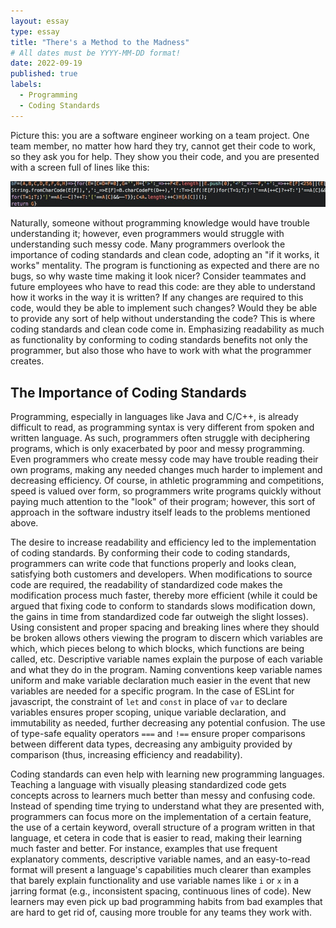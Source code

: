 ```yaml
---
layout: essay
type: essay
title: "There's a Method to the Madness"
# All dates must be YYYY-MM-DD format!
date: 2022-09-19
published: true
labels:
  - Programming
  - Coding Standards
---
```


Picture this: you are a software engineer working on a team project. One team member, no matter how hard they try, cannot get their code to work, so they ask you for help. They show you their code, and you are presented with a screen full of lines like this:

<img src="../img/messycode.png">

Naturally, someone without programming knowledge would have trouble understanding it; however, even programmers would struggle with understanding such messy code. Many programmers overlook the importance of coding standards and clean code, adopting an "if it works, it works" mentality. The program is functioning as expected and there are no bugs, so why waste time making it look nicer? Consider teammates and future employees who have to read this code: are they able to understand how it works in the way it is written? If any changes are required to this code, would they be able to implement such changes? Would they be able to provide any sort of help without understanding the code? This is where coding standards and clean code come in. Emphasizing readability as much as functionality by conforming to coding standards benefits not only the programmer, but also those who have to work with what the programmer creates.

## The Importance of Coding Standards

Programming, especially in languages like Java and C/C++, is already difficult to read, as programming syntax is very different from spoken and written language. As such, programmers often struggle with deciphering programs, which is only exacerbated by poor and messy programming. Even programmers who create messy code may have trouble reading their own programs, making any needed changes much harder to implement and decreasing efficiency. Of course, in athletic programming and competitions, speed is valued over form, so programmers write programs quickly without paying much attention to the "look" of their program; however, this sort of approach in the software industry itself leads to the problems mentioned above. 

The desire to increase readability and efficiency led to the implementation of coding standards. By conforming their code to coding standards, programmers can write code that functions properly and looks clean, satisfying both customers and developers. When modifications to source code are required, the readability of standardized code makes the modification process much faster, thereby more efficient (while it could be argued that fixing code to conform to standards slows modification down,  the gains in time from standardized code far outweigh the slight losses). Using consistent and proper spacing and breaking lines where they should be broken allows others viewing the program to discern which variables are which, which pieces belong to which blocks, which functions are being called, etc. Descriptive variable names explain the purpose of each variable and what they do in the program. Naming conventions keep variable names uniform and make variable declaration much easier in the event that new variables are needed for a specific program. In the case of ESLint for javascript, the constraint of ```let``` and ```const``` in place of ```var``` to declare variables ensures proper scoping, unique variable declaration, and immutability as needed, further decreasing any potential confusion. The use of type-safe equality operators ```===``` and ```!==``` ensure proper comparisons between different data types, decreasing any ambiguity provided by comparison (thus, increasing efficiency and readability).

Coding standards can even help with learning new programming languages. Teaching a language with visually pleasing standardized code gets concepts across to learners much better than messy and confusing code. Instead of spending time trying to understand what they are presented with, programmers can focus more on the implementation of a certain feature, the use of a certain keyword, overall structure of a program written in that language, et cetera in code that is easier to read, making their learning much faster and better. For instance, examples that use frequent explanatory comments, descriptive variable names, and an easy-to-read format will present a language's capabilities much clearer than examples that barely explain functionality and use variable names like ```i``` or ```x``` in a jarring format (e.g., inconsistent spacing, continuous lines of code). New learners may even pick up bad programming habits from bad examples that are hard to get rid of, causing more trouble for any teams they work with.

